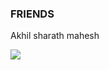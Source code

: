 <head>
  <body>
    <h3>FRIENDS</H3>
    <p>Akhil sharath mahesh</p>
    <img src="https://upload.wikimedia.org/wikipedia/commons/thumb/6/61/HTML5_logo_and_wordmark.svg/1200px-HTML5_logo_and_wordmark.svg.png">
    </head>
  </body>
  
